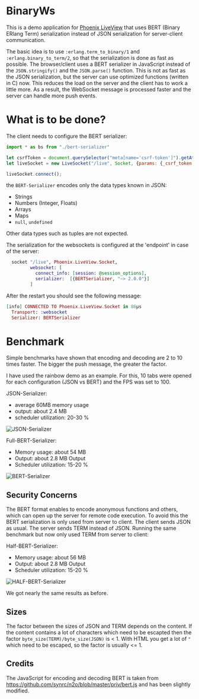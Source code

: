 # BinaryWs

This is a demo application for [Phoenix LiveView](https://github.com/phoenixframework/phoenix_live_view) that uses BERT (Binary ERlang Term) serialization instead of JSON serialization for server-client communication.

The basic idea is to use `:erlang.term_to_binary/1` and `:erlang.binary_to_term/2`, so that the serialization is done as fast as possible. The browser/client uses a BERT serializer in JavaScript instead of the `JSON.stringify()` and the `JSON.parse()` function. This is not as fast as the JSON serialization, but the server can use optimized functions (written in C) now. This reduces the load on the server and the client has to work a little more. As a result, the WebSocket message is processed faster and the server can handle more push events.

# What is to be done?

The client needs to configure the BERT serializer:

```javascript
import * as bs from "./bert-serializer"

let csrfToken = document.querySelector("meta[name='csrf-token']").getAttribute("content");
let liveSocket = new LiveSocket("/live", Socket, {params: {_csrf_token: csrfToken}, encode: bs.encode, decode: bs.decode });

liveSocket.connect();
```

the `BERT-Serializer` encodes only the data types known in JSON:

* Strings
* Numbers (Integer, Floats)
* Arrays
* Maps
* `null`,  `undefined`

Other data types such as tuples are not expected.

The serialization for the websockets is configured at the 'endpoint' in case of the server:

```elixir
  socket "/live", Phoenix.LiveView.Socket,
         websocket: [
           connect_info: [session: @session_options],
           serializer:  [{BERTSerializer, "~> 2.0.0"}]
         ]
```

After the restart you should see the following message:

```elixir
[info] CONNECTED TO Phoenix.LiveView.Socket in 86µs
  Transport: :websocket
  Serializer: BERTSerializer
```

# Benchmark

Simple benchmarks have shown that encoding and decoding are 2 to 10 times faster. The bigger the push message, the greater the factor.

I have used the rainbow demo as an example. For this, 10 tabs were opened for each configuration (JSON vs BERT) and the FPS was set to 100.

JSON-Serializer:

* average 60MB memory usage
* output: about 2.4 MB 
* scheduler utilization:  20-30 %

![JSON-Serializer](https://github.com/zookzook/binary_ws/raw/master/json.png "JSON-Serializer")

Full-BERT-Serializer:

* Memory usage: about 54 MB
* Output: about 2.8 MB Output
* Scheduler utilization: 15-20 %

![BERT-Serializer](https://github.com/zookzook/binary_ws/raw/master/bert.png "BERT-Serializer")

## Security Concerns

The BERT format enables to encode anonymous functions and others, which can open up the server for remote code execution. To avoid this the BERT serialization is only used from server to client. The client sends JSON as usual. The server sends TERM instead of JSON. Running the same benchmark but now only used TERM from server to client:

Half-BERT-Serializer:

* Memory usage: about 56 MB
* Output: about 2.8 MB Output
* Scheduler utilization: 15-20 %

![HALF-BERT-Serializer](https://github.com/zookzook/binary_ws/raw/master/half-bert.png "BERT-Serializer")

We got nearly the same results as before.

## Sizes

The factor between the sizes of JSON and TERM depends on the content. If the content contains a lot of characters which need to be escapted then the factor `byte_size(TERM)/byte_size(JSON)` is < 1. With HTML you get a lot of `"` which need to be escaped, so the factor is usually <= 1.

 ## Credits
 
The JavaScript for encoding and decoding BERT is taken from https://github.com/synrc/n2o/blob/master/priv/bert.js and has been slightly modified.
